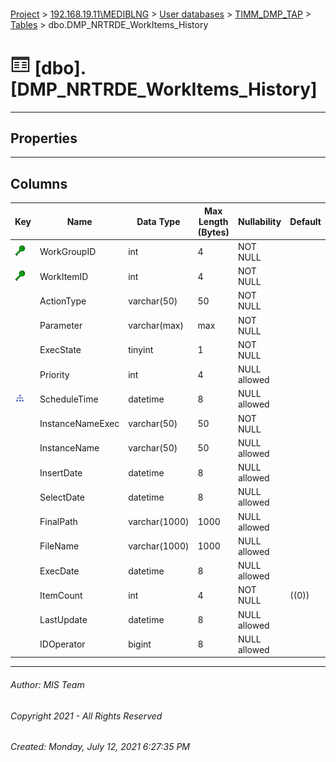 #### 

[Project](../../../../index.md) > [192.168.19.11\\MEDIBLNG](../../../index.md) > [User databases](../../index.md) > [TIMM_DMP_TAP](../index.md) > [Tables](Tables.md) > dbo.DMP_NRTRDE_WorkItems_History

# ![Tables](../../../../Images/Table32.png) [dbo].[DMP_NRTRDE_WorkItems_History]

---

## <a name="#properties"></a>Properties



---

## <a name="#columns"></a>Columns

| Key | Name | Data Type | Max Length (Bytes) | Nullability | Default |
|---|---|---|---|---|---|
| [![Cluster Key IX_PK_DMP_NRTRDE_WorkItems_History: WorkGroupID\WorkItemID](../../../../Images/cluster.png)](#indexes) | WorkGroupID | int | 4 | NOT NULL |  |
| [![Cluster Key IX_PK_DMP_NRTRDE_WorkItems_History: WorkGroupID\WorkItemID](../../../../Images/cluster.png)](#indexes) | WorkItemID | int | 4 | NOT NULL |  |
|  | ActionType | varchar(50) | 50 | NOT NULL |  |
|  | Parameter | varchar(max) | max | NOT NULL |  |
|  | ExecState | tinyint | 1 | NOT NULL |  |
|  | Priority | int | 4 | NULL allowed |  |
| [![Indexes IX_DMP_NRTRDE_WorkItems_History_ScheduleTime](../../../../Images/Index.png)](#indexes) | ScheduleTime | datetime | 8 | NULL allowed |  |
|  | InstanceNameExec | varchar(50) | 50 | NOT NULL |  |
|  | InstanceName | varchar(50) | 50 | NULL allowed |  |
|  | InsertDate | datetime | 8 | NULL allowed |  |
|  | SelectDate | datetime | 8 | NULL allowed |  |
|  | FinalPath | varchar(1000) | 1000 | NULL allowed |  |
|  | FileName | varchar(1000) | 1000 | NULL allowed |  |
|  | ExecDate | datetime | 8 | NULL allowed |  |
|  | ItemCount | int | 4 | NOT NULL | ((0)) |
|  | LastUpdate | datetime | 8 | NULL allowed |  |
|  | IDOperator | bigint | 8 | NULL allowed |  |


---

###### Author:  MIS Team

###### Copyright 2021 - All Rights Reserved

###### Created: Monday, July 12, 2021 6:27:35 PM

